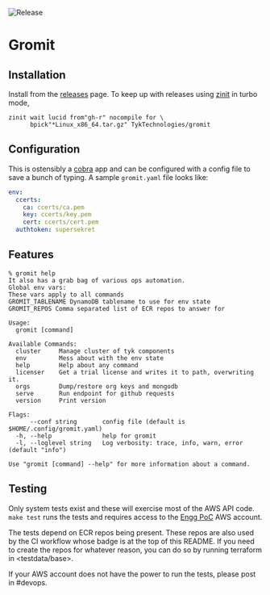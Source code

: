 ![Release](https://github.com/TykTechnologies/gromit/workflows/Release/badge.svg?branch=master)

# Gromit

## Installation
Install from the [releases](releases) page. To keep up with releases using [zinit](https://github.com/zdharma/zinit) in turbo mode, 

``` shell
zinit wait lucid from"gh-r" nocompile for \
      bpick"*Linux_x86_64.tar.gz" TykTechnologies/gromit
```
## Configuration
This is ostensibly a [cobra](https://github.com/spf13/cobra "cobra cli") app and can be configured with a config file to save a bunch of typing. A sample `gromit.yaml` file looks like:

``` yaml
env:
  ccerts:
    ca: ccerts/ca.pem
    key: ccerts/key.pem
    cert: ccerts/cert.pem
  authtoken: supersekret

```
## Features
``` shellsession
% gromit help
It also has a grab bag of various ops automation.
Global env vars:
These vars apply to all commands
GROMIT_TABLENAME DynamoDB tablename to use for env state
GROMIT_REPOS Comma separated list of ECR repos to answer for

Usage:
  gromit [command]

Available Commands:
  cluster     Manage cluster of tyk components
  env         Mess about with the env state
  help        Help about any command
  licenser    Get a trial license and writes it to path, overwriting it.
  orgs        Dump/restore org keys and mongodb
  serve       Run endpoint for github requests
  version     Print version

Flags:
      --conf string       config file (default is $HOME/.config/gromit.yaml)
  -h, --help              help for gromit
  -l, --loglevel string   Log verbosity: trace, info, warn, error (default "info")

Use "gromit [command] --help" for more information about a command.
```

## Testing
Only system tests exist and these will exercise most of the AWS API code. `make test` runs the tests and requires access to the [Engg PoC](https://046805072452/signing/aws/amazon.com/console/) AWS account.

The tests depend on ECR repos being present. These repos are also used by the CI workflow whose badge is at the top of this README. If you need to create the repos for whatever reason, you can do so by running terraform in <testdata/base>. 

If your AWS account does not have the power to run the tests, please post in #devops.
